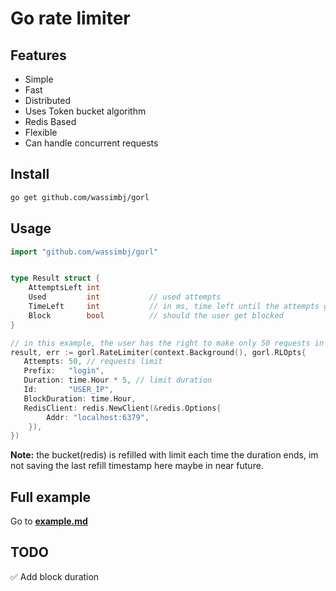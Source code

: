 # Go rate limiter

## Features

- Simple
- Fast
- Distributed
- Uses Token bucket algorithm
- Redis Based
- Flexible
- Can handle concurrent requests

## Install

```bash
go get github.com/wassimbj/gorl
```

## Usage

```go
import "github.com/wassimbj/gorl"


type Result struct {
	AttemptsLeft int
	Used         int           // used attempts
	TimeLeft     int           // in ms, time left until the attempts gets renewed
	Block        bool          // should the user get blocked
}

// in this example, the user has the right to make only 50 requests in 5 hours.
result, err := gorl.RateLimiter(context.Background(), gorl.RLOpts{
   Attempts: 50, // requests limit
   Prefix:   "login",
   Duration: time.Hour * 5, // limit duration
   Id:       "USER_IP",
   BlockDuration: time.Hour,
   RedisClient: redis.NewClient(&redis.Options{
		Addr: "localhost:6379",
	}),
})

```

**Note:** the bucket(redis) is refilled with limit each time the duration ends, im not saving the last refill timestamp here maybe in near future.

## Full example

Go to **[example.md](https://github.com/wassimbj/go-rate-limiter/blob/master/example.md)**

## TODO

:white_check_mark: Add block duration
